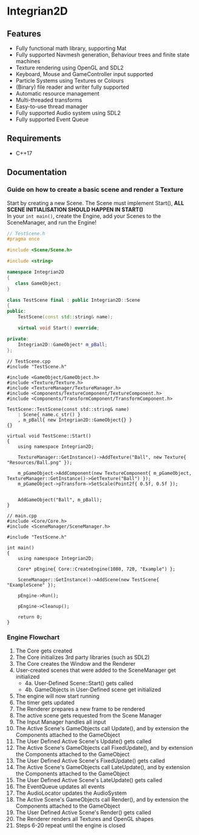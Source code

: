 # Integrian2D

## Features
- Fully functional math library, supporting Mat
- Fully supported Navmesh generation, Behaviour trees and finite state machines
- Texture rendering using OpenGL and SDL2
- Keyboard, Mouse and GameController input supported
- Particle Systems using Textures or Colours
- (Binary) file reader and writer fully supported
- Automatic resource management
- Multi-threaded transforms
- Easy-to-use thread manager
- Fully supported Audio system using SDL2
- Fully supported Event Queue

## Requirements
- C++17

## Documentation
### Guide on how to create a basic scene and render a Texture
Start by creating a new Scene. The Scene must implement Start(), **ALL SCENE INITIALISATION SHOULD HAPPEN IN START()**</br>
In your `int main()`, create the Engine, add your Scenes to the SceneManager, and run the Engine!
```cpp
// TestScene.h
#pragma once

#include <Scene/Scene.h>

#include <string>

namespace Integrian2D
{
   class GameObject;
}

class TestScene final : public Integrian2D::Scene
{
public:
	TestScene(const std::string& name);

	virtual void Start() override;

private:
	Integrian2D::GameObject* m_pBall;
};
```

```
// TestScene.cpp
#include "TestScene.h"

#include <GameObject/GameObject.h>
#include <Texture/Texture.h>
#include <TextureManager/TextureManager.h>
#include <Components/TextureComponent/TextureComponent.h> 
#include <Components/TransformComponent/TransformComponent.h>

TestScene::TestScene(const std::string& name)
	: Scene{ name.c_str() }
	, m_pBall{ new Integrian2D::GameObject{} }
{}

virtual void TestScene::Start()
{
	using namespace Integrian2D;

	TextureManager::GetInstance()->AddTexture("Ball", new Texture{ "Resources/Ball.png" });

	m_pGameObject->AddComponent(new TextureComponent{ m_pGameObject, TextureManager::GetInstance()->GetTexture("Ball") });
	m_pGameObject->pTransform->SetScale(Point2f{ 0.5f, 0.5f });


	AddGameObject("Ball", m_pBall);
}
```
```
// main.cpp
#include <Core/Core.h>
#include <SceneManager/SceneManager.h>

#include "TestScene.h"

int main()
{
    using namespace Integrian2D;

    Core* pEngine{ Core::CreateEngine(1080, 720, "Example") };

    SceneManager::GetInstance()->AddScene(new TestScene{ "ExampleScene" });

    pEngine->Run();

    pEngine->Cleanup();

    return 0;
}
```

### Engine Flowchart
1. The Core gets created
2. The Core initializes 3rd party libraries (such as SDL2)
3. The Core creates the Window and the Renderer
4. User-created scenes that were added to the SceneManager get initialized
    * 4a. User-Defined Scene::Start() gets called
    * 4b. GameObjects in User-Defined scene get initialized
5. The engine will now start running
6. The timer gets updated
7. The Renderer prepares a new frame to be rendered
8. The active scene gets requested from the Scene Manager
9. The Input Manager handles all input
10. The Active Scene's GameObjects call Update(), and by extension the Components attached to the GameObject
11. The User Defined Active Scene's Update() gets called
12. The Active Scene's GameObjects call FixedUpdate(), and by extension the Components attached to the GameObject
13. The User Defined Active Scene's FixedUpdate() gets called
14. The Active Scene's GameObjects call LateUpdate(), and by extension the Components attached to the GameObject
15. The User Defined Active Scene's LateUpdate() gets called
16. The EventQueue updates all events
17. The AudioLocator updates the AudioSystem
18. The Active Scene's GameObjects call Render(), and by extension the Components attached to the GameObject
19. The User Defined Active Scene's Render() gets called
20. The Renderer renders all Textures and OpenGL shapes
21. Steps 6-20 repeat until the engine is closed
